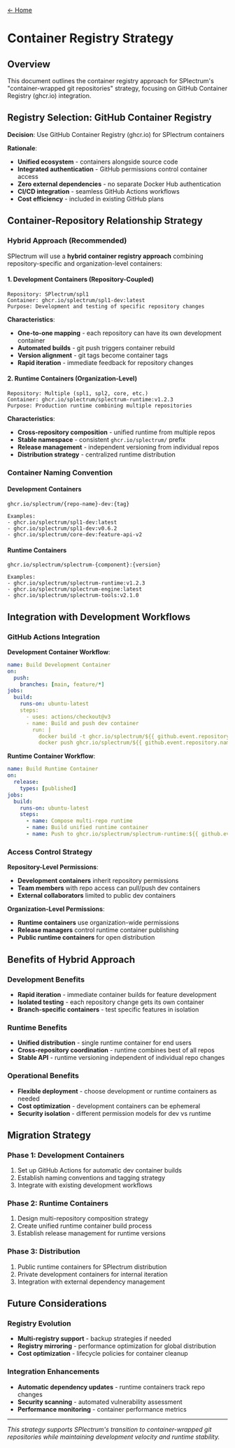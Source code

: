 [← Home](../README.md)

# Container Registry Strategy

## Overview

This document outlines the container registry approach for SPlectrum's "container-wrapped git repositories" strategy, focusing on GitHub Container Registry (ghcr.io) integration.

## Registry Selection: GitHub Container Registry

**Decision**: Use GitHub Container Registry (ghcr.io) for SPlectrum containers

**Rationale**:
- **Unified ecosystem** - containers alongside source code
- **Integrated authentication** - GitHub permissions control container access
- **Zero external dependencies** - no separate Docker Hub authentication
- **CI/CD integration** - seamless GitHub Actions workflows
- **Cost efficiency** - included in existing GitHub plans

## Container-Repository Relationship Strategy

### Hybrid Approach (Recommended)

SPlectrum will use a **hybrid container registry approach** combining repository-specific and organization-level containers:

#### 1. Development Containers (Repository-Coupled)
```
Repository: SPlectrum/spl1  
Container: ghcr.io/splectrum/spl1-dev:latest
Purpose: Development and testing of specific repository changes
```

**Characteristics**:
- **One-to-one mapping** - each repository can have its own development container
- **Automated builds** - git push triggers container rebuild
- **Version alignment** - git tags become container tags
- **Rapid iteration** - immediate feedback for repository changes

#### 2. Runtime Containers (Organization-Level)
```
Repository: Multiple (spl1, spl2, core, etc.)
Container: ghcr.io/splectrum/splectrum-runtime:v1.2.3
Purpose: Production runtime combining multiple repositories
```

**Characteristics**:
- **Cross-repository composition** - unified runtime from multiple repos
- **Stable namespace** - consistent `ghcr.io/splectrum/` prefix
- **Release management** - independent versioning from individual repos
- **Distribution strategy** - centralized runtime distribution

### Container Naming Convention

#### Development Containers
```
ghcr.io/splectrum/{repo-name}-dev:{tag}

Examples:
- ghcr.io/splectrum/spl1-dev:latest
- ghcr.io/splectrum/spl1-dev:v0.6.2
- ghcr.io/splectrum/core-dev:feature-api-v2
```

#### Runtime Containers
```
ghcr.io/splectrum/splectrum-{component}:{version}

Examples:
- ghcr.io/splectrum/splectrum-runtime:v1.2.3
- ghcr.io/splectrum/splectrum-engine:latest
- ghcr.io/splectrum/splectrum-tools:v2.1.0
```

## Integration with Development Workflows

### GitHub Actions Integration

**Development Container Workflow**:
```yaml
name: Build Development Container
on:
  push:
    branches: [main, feature/*]
jobs:
  build:
    runs-on: ubuntu-latest
    steps:
      - uses: actions/checkout@v3
      - name: Build and push dev container
        run: |
          docker build -t ghcr.io/splectrum/${{ github.event.repository.name }}-dev:${{ github.sha }} .
          docker push ghcr.io/splectrum/${{ github.event.repository.name }}-dev:${{ github.sha }}
```

**Runtime Container Workflow**:
```yaml
name: Build Runtime Container
on:
  release:
    types: [published]
jobs:
  build:
    runs-on: ubuntu-latest
    steps:
      - name: Compose multi-repo runtime
      - name: Build unified runtime container
      - name: Push to ghcr.io/splectrum/splectrum-runtime:${{ github.event.release.tag_name }}
```

### Access Control Strategy

**Repository-Level Permissions**:
- **Development containers** inherit repository permissions
- **Team members** with repo access can pull/push dev containers
- **External collaborators** limited to public dev containers

**Organization-Level Permissions**:
- **Runtime containers** use organization-wide permissions
- **Release managers** control runtime container publishing
- **Public runtime containers** for open distribution

## Benefits of Hybrid Approach

### Development Benefits
- **Rapid iteration** - immediate container builds for feature development
- **Isolated testing** - each repository change gets its own container
- **Branch-specific containers** - test specific features in isolation

### Runtime Benefits
- **Unified distribution** - single runtime container for end users
- **Cross-repository coordination** - runtime combines best of all repos
- **Stable API** - runtime versioning independent of individual repo changes

### Operational Benefits
- **Flexible deployment** - choose development or runtime containers as needed
- **Cost optimization** - development containers can be ephemeral
- **Security isolation** - different permission models for dev vs runtime

## Migration Strategy

### Phase 1: Development Containers
1. Set up GitHub Actions for automatic dev container builds
2. Establish naming conventions and tagging strategy
3. Integrate with existing development workflows

### Phase 2: Runtime Containers
1. Design multi-repository composition strategy
2. Create unified runtime container build process
3. Establish release management for runtime versions

### Phase 3: Distribution
1. Public runtime containers for SPlectrum distribution
2. Private development containers for internal iteration
3. Integration with external dependency management

## Future Considerations

### Registry Evolution
- **Multi-registry support** - backup strategies if needed
- **Registry mirroring** - performance optimization for global distribution
- **Cost optimization** - lifecycle policies for container cleanup

### Integration Enhancements
- **Automatic dependency updates** - runtime containers track repo changes
- **Security scanning** - automated vulnerability assessment
- **Performance monitoring** - container performance metrics

---

*This strategy supports SPlectrum's transition to container-wrapped git repositories while maintaining development velocity and runtime stability.*